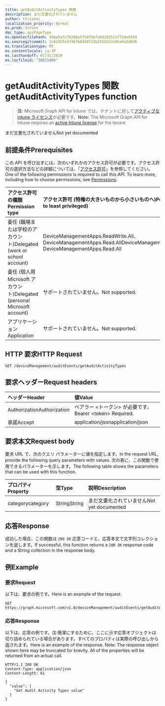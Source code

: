 ```yaml
---
title: getAuditActivityTypes 関数
description: まだ文書化されていません
author: tfitzmac
localization_priority: Normal
ms.prod: Intune
doc_type: apiPageType
ms.openlocfilehash: 45ba5a7cf0280e5f54fbbfa00166521ff50e9354
ms.sourcegitcommit: 2c62457e57467b8d50f21b255b553106a9a5d8d6
ms.translationtype: MT
ms.contentlocale: ja-JP
ms.lasthandoff: 07/31/2019
ms.locfileid: "36015906"
---
```

# <a name="getauditactivitytypes-function"></a><span data-ttu-id="3f2e3-103">getAuditActivityTypes 関数</span><span class="sxs-lookup"><span data-stu-id="3f2e3-103">getAuditActivityTypes function</span></span>

> <span data-ttu-id="3f2e3-104">**注:** Microsoft Graph API for Intune では、テナントに対して[アクティブな intune ライセンス](https://go.microsoft.com/fwlink/?linkid=839381)が必要です。</span><span class="sxs-lookup"><span data-stu-id="3f2e3-104">**Note:** The Microsoft Graph API for Intune requires an [active Intune license](https://go.microsoft.com/fwlink/?linkid=839381) for the tenant.</span></span>

<span data-ttu-id="3f2e3-105">まだ文書化されていません</span><span class="sxs-lookup"><span data-stu-id="3f2e3-105">Not yet documented</span></span>

## <a name="prerequisites"></a><span data-ttu-id="3f2e3-106">前提条件</span><span class="sxs-lookup"><span data-stu-id="3f2e3-106">Prerequisites</span></span>
<span data-ttu-id="3f2e3-p101">この API を呼び出すには、次のいずれかのアクセス許可が必要です。アクセス許可の選択方法などの詳細については、「[アクセス許可](/graph/permissions-reference)」を参照してください。</span><span class="sxs-lookup"><span data-stu-id="3f2e3-p101">One of the following permissions is required to call this API. To learn more, including how to choose permissions, see [Permissions](/graph/permissions-reference).</span></span>

|<span data-ttu-id="3f2e3-109">アクセス許可の種類</span><span class="sxs-lookup"><span data-stu-id="3f2e3-109">Permission type</span></span>|<span data-ttu-id="3f2e3-110">アクセス許可 (特権の大きいものから小さいものへ)</span><span class="sxs-lookup"><span data-stu-id="3f2e3-110">Permissions (from most to least privileged)</span></span>|
|:---|:---|
|<span data-ttu-id="3f2e3-111">委任 (職場または学校のアカウント)</span><span class="sxs-lookup"><span data-stu-id="3f2e3-111">Delegated (work or school account)</span></span>|<span data-ttu-id="3f2e3-112">DeviceManagementApps.ReadWrite.All、DeviceManagementApps.Read.All</span><span class="sxs-lookup"><span data-stu-id="3f2e3-112">DeviceManagementApps.ReadWrite.All, DeviceManagementApps.Read.All</span></span>|
|<span data-ttu-id="3f2e3-113">委任 (個人用 Microsoft アカウント)</span><span class="sxs-lookup"><span data-stu-id="3f2e3-113">Delegated (personal Microsoft account)</span></span>|<span data-ttu-id="3f2e3-114">サポートされていません。</span><span class="sxs-lookup"><span data-stu-id="3f2e3-114">Not supported.</span></span>|
|<span data-ttu-id="3f2e3-115">アプリケーション</span><span class="sxs-lookup"><span data-stu-id="3f2e3-115">Application</span></span>|<span data-ttu-id="3f2e3-116">サポートされていません。</span><span class="sxs-lookup"><span data-stu-id="3f2e3-116">Not supported.</span></span>|

## <a name="http-request"></a><span data-ttu-id="3f2e3-117">HTTP 要求</span><span class="sxs-lookup"><span data-stu-id="3f2e3-117">HTTP Request</span></span>
<!-- {
  "blockType": "ignored"
}
-->
``` http
GET /deviceManagement/auditEvents/getAuditActivityTypes
```

## <a name="request-headers"></a><span data-ttu-id="3f2e3-118">要求ヘッダー</span><span class="sxs-lookup"><span data-stu-id="3f2e3-118">Request headers</span></span>
|<span data-ttu-id="3f2e3-119">ヘッダー</span><span class="sxs-lookup"><span data-stu-id="3f2e3-119">Header</span></span>|<span data-ttu-id="3f2e3-120">値</span><span class="sxs-lookup"><span data-stu-id="3f2e3-120">Value</span></span>|
|:---|:---|
|<span data-ttu-id="3f2e3-121">Authorization</span><span class="sxs-lookup"><span data-stu-id="3f2e3-121">Authorization</span></span>|<span data-ttu-id="3f2e3-122">ベアラー &lt;トークン&gt; が必要です。</span><span class="sxs-lookup"><span data-stu-id="3f2e3-122">Bearer &lt;token&gt; Required.</span></span>|
|<span data-ttu-id="3f2e3-123">承諾</span><span class="sxs-lookup"><span data-stu-id="3f2e3-123">Accept</span></span>|<span data-ttu-id="3f2e3-124">application/json</span><span class="sxs-lookup"><span data-stu-id="3f2e3-124">application/json</span></span>|

## <a name="request-body"></a><span data-ttu-id="3f2e3-125">要求本文</span><span class="sxs-lookup"><span data-stu-id="3f2e3-125">Request body</span></span>
<span data-ttu-id="3f2e3-126">要求 URL で、次のクエリ パラメーターに値を指定します。</span><span class="sxs-lookup"><span data-stu-id="3f2e3-126">In the request URL, provide the following query parameters with values.</span></span>
<span data-ttu-id="3f2e3-127">次の表に、この関数で使用できるパラメーターを示します。</span><span class="sxs-lookup"><span data-stu-id="3f2e3-127">The following table shows the parameters that can be used with this function.</span></span>

|<span data-ttu-id="3f2e3-128">プロパティ</span><span class="sxs-lookup"><span data-stu-id="3f2e3-128">Property</span></span>|<span data-ttu-id="3f2e3-129">型</span><span class="sxs-lookup"><span data-stu-id="3f2e3-129">Type</span></span>|<span data-ttu-id="3f2e3-130">説明</span><span class="sxs-lookup"><span data-stu-id="3f2e3-130">Description</span></span>|
|:---|:---|:---|
|<span data-ttu-id="3f2e3-131">category</span><span class="sxs-lookup"><span data-stu-id="3f2e3-131">category</span></span>|<span data-ttu-id="3f2e3-132">String</span><span class="sxs-lookup"><span data-stu-id="3f2e3-132">String</span></span>|<span data-ttu-id="3f2e3-133">まだ文書化されていません</span><span class="sxs-lookup"><span data-stu-id="3f2e3-133">Not yet documented</span></span>|



## <a name="response"></a><span data-ttu-id="3f2e3-134">応答</span><span class="sxs-lookup"><span data-stu-id="3f2e3-134">Response</span></span>
<span data-ttu-id="3f2e3-135">成功した場合、この関数は `200 OK` 応答コードと、応答本文で文字列コレクションを返します。</span><span class="sxs-lookup"><span data-stu-id="3f2e3-135">If successful, this function returns a `200 OK` response code and a String collection in the response body.</span></span>

## <a name="example"></a><span data-ttu-id="3f2e3-136">例</span><span class="sxs-lookup"><span data-stu-id="3f2e3-136">Example</span></span>

### <a name="request"></a><span data-ttu-id="3f2e3-137">要求</span><span class="sxs-lookup"><span data-stu-id="3f2e3-137">Request</span></span>
<span data-ttu-id="3f2e3-138">以下は、要求の例です。</span><span class="sxs-lookup"><span data-stu-id="3f2e3-138">Here is an example of the request.</span></span>
``` http
GET https://graph.microsoft.com/v1.0/deviceManagement/auditEvents/getAuditActivityTypes(category='parameterValue')
```

### <a name="response"></a><span data-ttu-id="3f2e3-139">応答</span><span class="sxs-lookup"><span data-stu-id="3f2e3-139">Response</span></span>
<span data-ttu-id="3f2e3-p103">以下は、応答の例です。注:簡潔にするために、ここに示す応答オブジェクトは切り詰められている場合があります。すべてのプロパティは実際の呼び出しから返されます。</span><span class="sxs-lookup"><span data-stu-id="3f2e3-p103">Here is an example of the response. Note: The response object shown here may be truncated for brevity. All of the properties will be returned from an actual call.</span></span>
``` http
HTTP/1.1 200 OK
Content-Type: application/json
Content-Length: 61

{
  "value": [
    "Get Audit Activity Types value"
  ]
}
```



